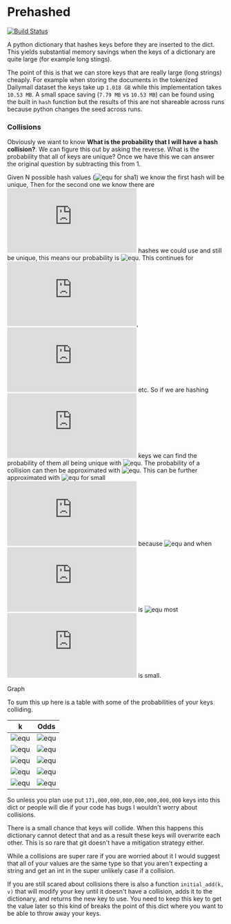 # Prehashed

[![Build Status](https://travis-ci.com/blester125/prehashed.svg?branch=master)](https://travis-ci.com/blester125/prehashed)

A python dictionary that hashes keys before they are inserted to the dict. This yields substantial memory savings when the keys of a dictionary are quite large (for example long stings).

The point of this is that we can store keys that are really large (long strings) cheaply. For example when storing the documents in the tokenized Dailymail dataset the keys take up `1.018 GB` while this implementation takes `10.53 MB`. A small space saving (`7.79 MB` vs `10.53 MB`) can be found using the built in `hash` function but the results of this are not shareable across runs because python changes the seed across runs.

### Collisions

Obviously we want to know __What is the probability that I will have a hash collision?__. We can figure this out by asking the reverse. What is the probability that all of keys are unique? Once we have this we can answer the original question by subtracting this from 1.

Given N possible hash values (![equ](https://latex.codecogs.com/gif.latex?2^{160}) for sha1) we know the first hash will be unique, Then for the second one we know there are ![equ](https://latex.codecogs.com/gif.latex?N-1) hashes we could use and still be unique, this means our probability is ![equ](https://latex.codecogs.com/gif.latex?\frac{N-1}{N}). This continues for ![equ](https://latex.codecogs.com/gif.latex?N-2), ![equ](https://latex.codecogs.com/gif.latex?N-3) etc. So if we are hashing ![equ](https://latex.codecogs.com/gif.latex?k) keys we can find the probability of them all being unique with ![equ](https://latex.codecogs.com/gif.latex?\Pi^{k-1}_{i&space;=&space;1}\frac{(N-i)}{N}). The probability of a collision can then be approximated with ![equ](https://latex.codecogs.com/gif.latex?1-e^{\frac{-k(k-1)}{2N}}). This can be further approximated with ![equ](https://latex.codecogs.com/gif.latex?\frac{k(k-1)}{2N}) for small ![equ](https://latex.codecogs.com/gif.latex?k) because ![equ](https://latex.codecogs.com/gif.latex?1&space;-&space;e^{-x}&space;\approx&space;x) and when ![equ](https://latex.codecogs.com/gif.latex?N) is ![equ](https://latex.codecogs.com/gif.latex?2^{160}) most ![equ](https://latex.codecogs.com/gif.latex?k) is small.

Graph

To sum this up here is a table with some of the probabilities of your keys colliding.

| k | Odds |
| - | ---- |
| ![equ](https://latex.codecogs.com/gif.latex?1.71\times10^{18}) | ![equ](https://latex.codecogs.com/gif.latex?1&space;\text{&space;in&space;}&space;10^{18}) |
| ![equ](https://latex.codecogs.com/gif.latex?1.71\times10^{19}) | ![equ](https://latex.codecogs.com/gif.latex?1&space;\text{&space;in&space;}&space;10&space;\text{&space;billion}) |
| ![equ](https://latex.codecogs.com/gif.latex?1.71\times10^{21}) | ![equ](https://latex.codecogs.com/gif.latex?1&space;\text{&space;in&space;a&space;million}) |
| ![equ](https://latex.codecogs.com/gif.latex?1.71\times10^{23}) | ![equ](https://latex.codecogs.com/gif.latex?1&space;\text{&space;in&space;}&space;100) |
| ![equ](https://latex.codecogs.com/gif.latex?1.42\times10^{24}) | ![equ](https://latex.codecogs.com/gif.latex?1&space;\text{&space;in&space;}&space;2) |

So unless you plan use put `171,000,000,000,000,000,000,000` keys into this dict or people will die if your code has bugs I wouldn't worry about collisions.

There is a small chance that keys will collide. When this happens this dictionary cannot detect that and as a result these keys will overwrite each other. This is so rare that git doesn't have a mitigation strategy either.

While a collisions are super rare if you are worried about it I would suggest that all of your values are the same type so that you aren't expecting a string and get an int in the super unlikely case if a collision.

If you are still scared about collisions there is also a function `initial_add(k, v)` that will modify your key until it doesn't have a collision, adds it to the dictionary, and returns the new key to use. You need to keep this key to get the value later so this kind of breaks the point of this dict where you want to be able to throw away your keys.
